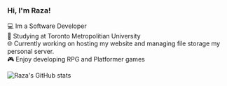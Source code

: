 ### Hi, I'm Raza!

💻 Im a Software Developer<br/>
🧑 Studying at Toronto Metropolitian University<br/>
🌐 Currently working on hosting my website and managing file storage my personal server.<br/>
🎮 Enjoy developing RPG and Platformer games<br/>

![Raza's GitHub stats](https://github-readme-stats.vercel.app/api?username=Raz115&show_icons=true&theme=radical)
